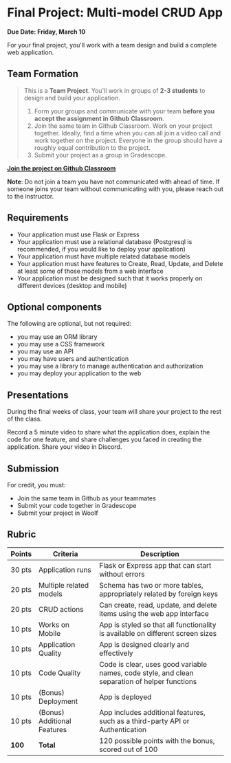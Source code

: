 # Final Project: Multi-model CRUD App

**Due Date: Friday, March 10**

For your final project, you'll work with a team design and build a complete web 
application.

## Team Formation

> This is a **Team Project**. You'll work in groups of **2-3 students** to
> design and build your application.
>
> 1. Form your groups and communicate with your team **before you accept the assignment in Github Classroom**.
> 2. Join the same team in Github Classroom. Work on your project together. Ideally, find a time when you can all join a video call and work together on the project. Everyone in the group should have a roughly equal contribution to the project.
> 3. Submit your project as a group in Gradescope.

[**Join the project on Github Classroom**](https://classroom.github.com/a/fdK7bGl2)

**Note**: Do not join a team you have not communicated with ahead of time. If someone joins your team without communicating with you, please reach out to the instructor.

## Requirements

- Your application must use Flask or Express
- Your application must use a relational database (Postgresql is recommended, if you would like to deploy your application)
- Your application must have multiple related database models
- Your application must have features to Create, Read, Update, and Delete at least some of those models from a web interface
- Your application must be designed such that it works properly on different devices (desktop and mobile)

## Optional components

The following are optional, but not required:

- you may use an ORM library
- you may use a CSS framework
- you may use an API
- you may have users and authentication
- you may use  a library to manage authentication and authorization
- you may deploy your application to the web

## Presentations

During the final weeks of class, your team will share your project to the rest of the class.

Record a 5 minute video to share what the application does, explain the code for one feature, and share challenges you faced in creating the application. Share your video in Discord.

## Submission

For credit, you must:
- Join the same team in Github as your teammates
- Submit your code together in Gradescope
- Submit your project in Woolf

## Rubric

| Points | Criteria | Description |
|---|---|---|
| 30 pts | Application runs | Flask or Express app that can start without errors |
| 20 pts | Multiple related models | Schema has two or more tables, appropriately related by foreign keys |
| 20 pts | CRUD actions | Can create, read, update, and delete items using the web app interface |
| 10 pts | Works on Mobile | App is styled so that all functionality is available on different screen sizes |
| 10 pts | Application Quality | App is designed clearly and effectively |
| 10 pts | Code Quality | Code is clear, uses good variable names, code style, and clean separation of helper functions |
| 10 pts | (Bonus) Deployment | App is deployed |
| 10 pts | (Bonus) Additional Features | App includes additional features, such as a third-party API or Authentication |
| **100** | **Total** | 120 possible points with the bonus, scored out of 100 |

